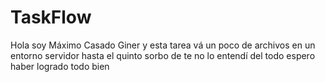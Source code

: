 # TaskFlow
Hola soy Máximo Casado Giner y esta tarea vá un poco de archivos en un entorno servidor hasta el quinto sorbo de te no lo entendí del todo espero haber logrado todo bien
<!-- http://localhost/TaskFlow/public/ -->
